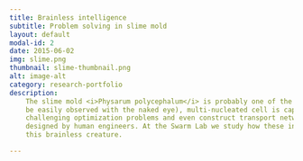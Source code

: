 ```yaml
---
title: Brainless intelligence
subtitle: Problem solving in slime mold
layout: default
modal-id: 2
date: 2015-06-02
img: slime.png
thumbnail: slime-thumbnail.png
alt: image-alt
category: research-portfolio
description:
    The slime mold <i>Physarum polycephalum</i> is probably one of the most bizarre living organism. This giant (it can
    be easily observed with the naked eye), multi-nucleated cell is capable of solving convoluted labyrinth mazes, 
    challenging optimization problems and even construct transport networks that have similar efficiency to those 
    designed by human engineers. At the Swarm Lab we study how these incredible performances emerge from the dynamics of 
    this brainless creature. 

---
```

